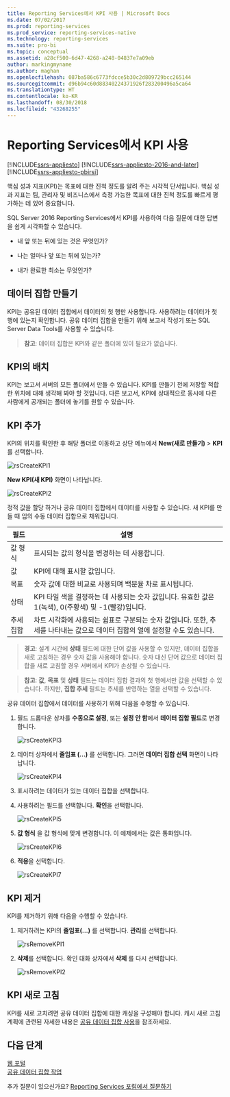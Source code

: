 ```yaml
---
title: Reporting Services에서 KPI 사용 | Microsoft Docs
ms.date: 07/02/2017
ms.prod: reporting-services
ms.prod_service: reporting-services-native
ms.technology: reporting-services
ms.suite: pro-bi
ms.topic: conceptual
ms.assetid: a28cf500-6d47-4268-a248-04837e7a09eb
author: markingmyname
ms.author: maghan
ms.openlocfilehash: 087ba586c6773fdcce5b30c2d809729bcc265144
ms.sourcegitcommit: d96b94c60d88340224371926f283200496a5ca64
ms.translationtype: HT
ms.contentlocale: ko-KR
ms.lasthandoff: 08/30/2018
ms.locfileid: "43268255"
---
```

# <a name="working-with-kpis-in-reporting-services"></a>Reporting Services에서 KPI 사용

[!INCLUDE[ssrs-appliesto](../includes/ssrs-appliesto.md)] [!INCLUDE[ssrs-appliesto-2016-and-later](../includes/ssrs-appliesto-2016-and-later.md)] [!INCLUDE[ssrs-appliesto-pbirsi](../includes/ssrs-appliesto-pbirs.md)]

핵심 성과 지표(KPI)는 목표에 대한 진척 정도를 알려 주는 시각적 단서입니다.  핵심 성과 지표는 팀, 관리자 및 비즈니스에서 측정 가능한 목표에 대한 진척 정도를 빠르게 평가하는 데 있어 중요합니다.   
  
SQL Server 2016 Reporting Services에서 KPI를 사용하여 다음 질문에 대한 답변을 쉽게 시각화할 수 있습니다.  
  
-   내 앞 또는 뒤에 있는 것은 무엇인가?  
  
-   나는 얼마나 앞 또는 뒤에 있는가?  
  
-   내가 완료한 최소는 무엇인가?  
  
## <a name="creating-a-dataset"></a>데이터 집합 만들기  
KPI는 공유된 데이터 집합에서 데이터의 첫 행만 사용합니다. 사용하려는 데이터가 첫 행에 있는지 확인합니다. 공유 데이터 집합을 만들기 위해 보고서 작성기 또는 SQL Server Data Tools를 사용할 수 있습니다.  
  
> **참고**: 데이터 집합은 KPI와 같은 폴더에 있이 필요가 없습니다.  
  
## <a name="placement-of-kpis"></a>KPI의 배치  
  
KPI는 보고서 서버의 모든 폴더에서 만들 수 있습니다.  KPI를 만들기 전에 저장할 적합한 위치에 대해 생각해 봐야 할 것입니다. 다른 보고서, KPI에 상대적으로 동시에 다른 사람에게 공개되는 폴더에 놓기를 원할 수 있습니다.  
  
## <a name="adding-a-kpi"></a>KPI 추가  
  
KPI의 위치를 확인한 후 해당 폴더로 이동하고 상단 메뉴에서 **New(새로 만들기)** > **KPI** 를 선택합니다.  
  
![rsCreateKPI1](../reporting-services/media/rscreatekpi1.png)  
  
**New KPI(새 KPI)** 화면이 나타납니다.  
  
![rsCreateKPI2](../reporting-services/media/rscreatekpi2.png)  
  
정적 값을 할당 하거나 공유 데이터 집합에서 데이터를 사용할 수 있습니다. 새 KPI를 만들 때 임의 수동 데이터 집합으로 채워집니다.  
  
|필드|설명|  
|---|---|  
|값 형식|  표시되는 값의 형식을 변경하는 데 사용합니다.|   
|값|KPI에 대해 표시할 값입니다.|  
|목표|숫자 값에 대한 비교로 사용되며 백분율 차로 표시됩니다.|  
|상태|KPI 타일 색을 결정하는 데 사용되는 숫자 값입니다. 유효한 값은 1(녹색), 0(주황색) 및 -1(빨강)입니다.|  
|추세 집합|차트 시각화에 사용되는 쉼표로 구분되는 숫자 값입니다. 또한, 추세를 나타내는 값으로 데이터 집합의 열에 설정할 수도 있습니다.|  
  
> **경고**: 설계 시간에 **상태** 필드에 대한 단어 값을 사용할 수 있지만, 데이터 집합을 새로 고침하는 경우 숫자 값을 사용해야 합니다. 숫자 대신 단어 값으로 데이터 집합을 새로 고침할 경우 서버에서 KPI가 손상될 수 있습니다.  
  
> **참고**: **값**, **목표** 및 **상태** 필드는 데이터 집합 결과의 첫 행에서만 값을 선택할 수 있습니다. 하지만, **집합 추세** 필드는 추세를 반영하는 열을 선택할 수 있습니다.  
  
공유 데이터 집합에서 데이터를 사용하기 위해 다음을 수행할 수 있습니다.  
  
1.  필드 드롭다운 상자를 **수동으로 설정**, 또는 **설정 안 함**에서 **데이터 집합 필드**로 변경합니다.  
  
    ![rsCreateKPI3](../reporting-services/media/rscreatekpi3.png)  
  
2.  데이터 상자에서 **줄임표 (...)** 를 선택합니다. 그러면 **데이터 집합 선택** 화면이 나타납니다.  
  
    ![rsCreateKPI4](../reporting-services/media/rscreatekpi4.png)  
  
3.  표시하려는 데이터가 있는 데이터 집합을 선택합니다.  
  
4.  사용하려는 필드를 선택합니다. **확인**을 선택합니다.  
  
    ![rsCreateKPI5](../reporting-services/media/rscreatekpi5.png)  
  
5.  **값 형식** 을 값 형식에 맞게 변경합니다. 이 예제에서는 값은 통화입니다.  
  
    ![rsCreateKPI6](../reporting-services/media/rscreatekpi6.png)  
  
6.  **적용**을 선택합니다.  
  
    ![rsCreateKPI7](../reporting-services/media/rscreatekpi7.png)  
  
## <a name="removing-a-kpi"></a>KPI 제거  
  
KPI를 제거하기 위해 다음을 수행할 수 있습니다.  
  
1.  제거하려는 KPI의 **줄임표(...)** 를 선택합니다. **관리**를 선택합니다.  
  
    ![rsRemoveKPI1](../reporting-services/media/rsremovekpi1.png)  
  
2.  **삭제**를 선택합니다. 확인 대화 상자에서 **삭제** 를 다시 선택합니다.  
  
    ![rsRemoveKPI2](../reporting-services/media/rsremovekpi2.png)  
  
## <a name="refreshing-a-kpi"></a>KPI 새로 고침  
  
KPI를 새로 고치려면 공유 데이터 집합에 대한 캐싱을 구성해야 합니다. 캐시 새로 고침 계획에 관련된 자세한 내용은 [공유 데이터 집합 사용](../reporting-services/work-with-shared-datasets-web-portal.md)을 참조하세요.  
  
## <a name="next-steps"></a>다음 단계
  
[웹 포털](../reporting-services/web-portal-ssrs-native-mode.md)  
[공유 데이터 집합 작업](../reporting-services/work-with-shared-datasets-web-portal.md)

추가 질문이 있으신가요? [Reporting Services 포럼에서 질문하기](http://go.microsoft.com/fwlink/?LinkId=620231)
